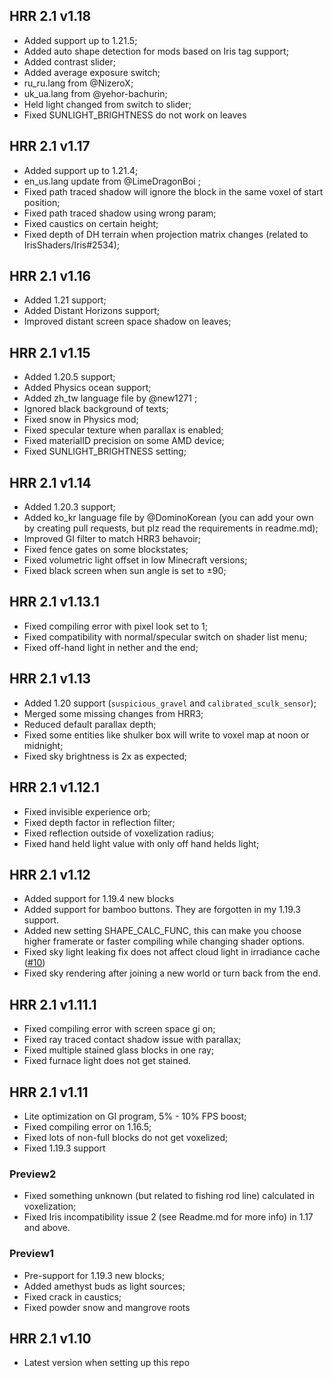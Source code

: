## HRR 2.1 v1.18

* Added support up to 1.21.5;
* Added auto shape detection for mods based on Iris tag support;
* Added contrast slider;
* Added average exposure switch;
* ru_ru.lang from @NizeroX;
* uk_ua.lang from @yehor-bachurin;
* Held light changed from switch to slider;
* Fixed SUNLIGHT_BRIGHTNESS do not work on leaves

## HRR 2.1 v1.17

* Added support up to 1.21.4;
* en_us.lang update from @LimeDragonBoi ;
* Fixed path traced shadow will ignore the block in the same voxel of start position;
* Fixed path traced shadow using wrong param;
* Fixed caustics on certain height;
* Fixed depth of DH terrain when projection matrix changes (related to IrisShaders/Iris#2534);

## HRR 2.1 v1.16

* Added 1.21 support;
* Added Distant Horizons support;
* Improved distant screen space shadow on leaves;

## HRR 2.1 v1.15

* Added 1.20.5 support;
* Added Physics ocean support;
* Added zh_tw language file by @new1271 ;
* Ignored black background of texts;
* Fixed snow in Physics mod;
* Fixed specular texture when parallax is enabled;
* Fixed materialID precision on some AMD device;
* Fixed SUNLIGHT_BRIGHTNESS setting;

## HRR 2.1 v1.14

* Added 1.20.3 support;
* Added ko_kr language file by @DominoKorean (you can add your own by creating pull requests, but plz read the requirements in readme.md);
* Improved GI filter to match HRR3 behavoir;
* Fixed fence gates on some blockstates;
* Fixed volumetric light offset in low Minecraft versions;
* Fixed black screen when sun angle is set to ±90;

## HRR 2.1 v1.13.1

* Fixed compiling error with pixel look set to 1;
* Fixed compatibility with normal/specular switch on shader list menu;
* Fixed off-hand light in nether and the end;

## HRR 2.1 v1.13

* Added 1.20 support (`suspicious_gravel` and `calibrated_sculk_sensor`);
* Merged some missing changes from HRR3;
* Reduced default parallax depth;
* Fixed some entities like shulker box will write to voxel map at noon or midnight;
* Fixed sky brightness is 2x as expected;

## HRR 2.1 v1.12.1

* Fixed invisible experience orb;
* Fixed depth factor in reflection filter;
* Fixed reflection outside of voxelization radius;
* Fixed hand held light value with only off hand helds light;

## HRR 2.1 v1.12

* Added support for 1.19.4 new blocks
* Added support for bamboo buttons. They are forgotten in my 1.19.3 support.
* Added new setting SHAPE_CALC_FUNC, this can make you choose higher framerate or faster compiling while changing shader options.
* Fixed sky light leaking fix does not affect cloud light in irradiance cache ([#10](https://github.com/GeForceLegend/SEUS_PTGI_GFME/issues/10))
* Fixed sky rendering after joining a new world or turn back from the end.

## HRR 2.1 v1.11.1

* Fixed compiling error with screen space gi on;
* Fixed ray traced contact shadow issue with parallax;
* Fixed multiple stained glass blocks in one ray;
* Fixed furnace light does not get stained.

## HRR 2.1 v1.11

* Lite optimization on GI program, 5% - 10% FPS boost;
* Fixed compiling error on 1.16.5;
* Fixed lots of non-full blocks do not get voxelized;
* Fixed 1.19.3 support

### Preview2

* Fixed something unknown (but related to fishing rod line) calculated in voxelization;
* Fixed Iris incompatibility issue 2 (see Readme.md for more info) in 1.17 and above.

### Preview1

* Pre-support for 1.19.3 new blocks;
* Added amethyst buds as light sources;
* Fixed crack in caustics;
* Fixed powder snow and mangrove roots

## HRR 2.1 v1.10

* Latest version when setting up this repo
